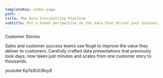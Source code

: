 ```yaml
---
templateKey: index-page
path: /
title: The Data Storytelling Platform
subtitle: Put a human perspective on the data that drives your business
---
```

Customer Stories

Sales and customer success teams use Nugit to improve the value they deliver to customers. Carefully crafted data presentations that previously took days, now takes just minutes and scales from one customer story to thousands.



youtube Kp7eSUU9oy8

